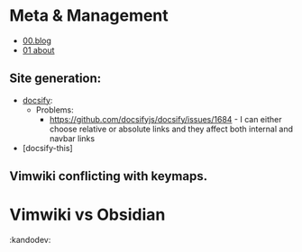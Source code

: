 # Meta & Management
* [00.blog](00/00.blog.md)
* [01 about](01.about.md)

## Site generation:
* [docsify](https://docsify.js.org/#/?id=docsify):
  * Problems:
    * https://github.com/docsifyjs/docsify/issues/1684 - I can either choose relative or absolute links and they affect both internal and navbar links
* [docsify-this]

## Vimwiki conflicting with keymaps.


# Vimwiki vs Obsidian
:kandodev:

